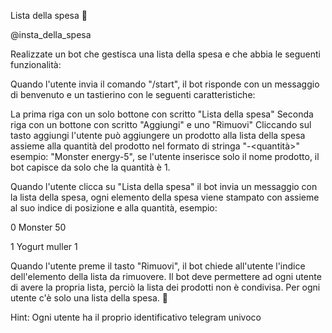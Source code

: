 Lista della spesa 🛵


@insta_della_spesa

Realizzate un bot che gestisca una lista della spesa e che abbia le seguenti funzionalità:

Quando l'utente invia il comando "/start", il bot risponde con un messaggio di benvenuto e un tastierino con le seguenti caratteristiche:

La prima riga con un solo bottone con scritto "Lista della spesa"
Seconda riga con un bottone con scritto "Aggiungi" e uno "Rimuovi"
Cliccando sul tasto aggiungi l'utente può aggiungere un prodotto alla lista della spesa assieme alla quantità del prodotto nel formato di stringa "<nomeprodotto>-<quantità>" esempio: "Monster energy-5", se l'utente inserisce solo il nome prodotto, il bot capisce da solo che la quantità è 1.

Quando l'utente clicca su "Lista della spesa" il bot invia un messaggio con la lista della spesa, ogni elemento della spesa viene stampato con assieme al suo indice di posizione e alla quantità, esempio:

0 Monster 50

1 Yogurt muller 1

Quando l'utente preme il tasto "Rimuovi", il bot chiede all'utente l'indice dell'elemento della lista da rimuovere.
Il bot deve permettere ad ogni utente di avere la propria lista, perciò la lista dei prodotti non è condivisa. Per ogni utente c'è solo una lista della spesa. 🥰

Hint: Ogni utente ha il proprio identificativo telegram univoco
